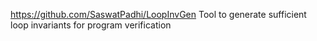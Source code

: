https://github.com/SaswatPadhi/LoopInvGen
Tool to generate sufficient loop invariants for program verification